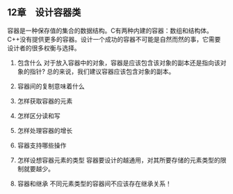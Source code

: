 ## 12章　设计容器类
容器是一种保存值的集合的数据结构。C有两种内建的容器：数组和结构体。C++没有提供更多的容器。设计一个成功的容器不可能是自然而然的事，它需要设计者的很多权衡与选择。

1. 包含什么
对于放入容器中的对象，容器是应该包含该对象的副本还是指向该对象的指针?
总的来说，我们建议容器应该包含对象的副本。

2. 容器间的复制意味着什么

3. 怎样获取容器的元素

4. 怎样区分读和写

5. 怎样处理容器的增长

6. 容器支持哪些操作

7. 怎样设想容器元素的类型
容器要设计的越通用，对其所要存储的元素类型的限制就要越少。

8. 容器和继承
不同元素类型的容器间不应该存在继承关系！


